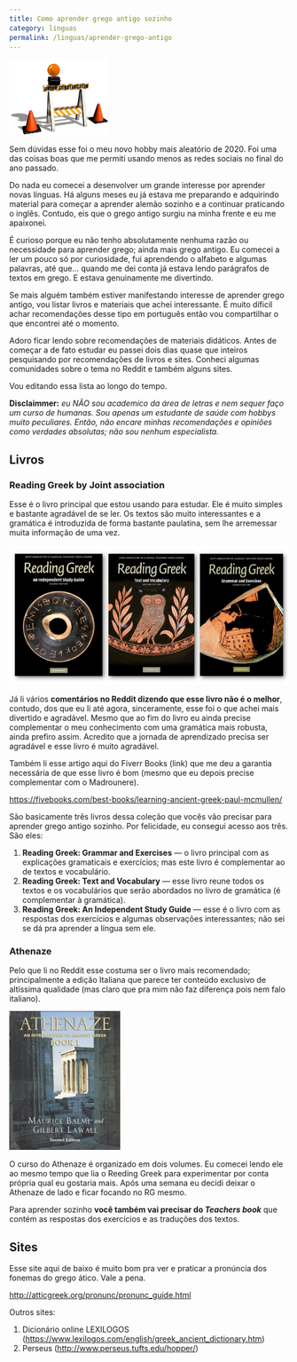 ```yaml
---
title: Como aprender grego antigo sozinho
category: linguas
permalink: /linguas/aprender-grego-antigo
---
```


![Pagina em construção](/assets/const2.gif)

Sem dúvidas esse foi o meu novo hobby mais aleatório de 2020. Foi uma das coisas boas que me permiti usando menos as redes sociais no final do ano passado.

Do nada eu comecei a desenvolver um grande interesse por aprender novas línguas. Há alguns meses eu já estava me preparando e adquirindo material para começar a aprender alemão sozinho e a continuar praticando o inglês. Contudo, eis que o grego antigo surgiu na minha frente e eu me apaixonei.

É curioso porque eu não tenho absolutamente nenhuma razão ou necessidade para aprender grego; ainda mais grego antigo. Eu comecei a ler um pouco só por curiosidade, fui aprendendo o alfabeto e algumas palavras, até que... quando me dei conta já estava lendo parágrafos de textos em grego. E estava genuinamente me divertindo. 

Se mais alguém também estiver manifestando interesse de aprender grego antigo, vou listar livros e materiais que achei interessante. É muito díficil achar recomendações desse tipo em português então vou compartilhar o que encontrei até o momento.

Adoro ficar lendo sobre recomendações de materiais didáticos. Antes de começar a de fato estudar eu passei dois dias quase que inteiros pesquisando por recomendações de livros e sites. Conheci algumas comunidades sobre o tema no Reddit e também alguns sites.

Vou editando essa lista ao longo do tempo.

**Disclaimmer:** *eu NÃO sou academico da área de letras e nem sequer faço um curso de humanas. Sou apenas um estudante de saúde com hobbys muito peculiares. Então, não encare minhas recomendações e opiniões como verdades absolutas; não sou nenhum especialista.*

## Livros

### **Reading Greek** by Joint association
   
Esse é o livro principal que estou usando para estudar. Ele é muito simples e bastante agradável de se ler. Os textos são muito interessantes e a gramática é introduzida de forma bastante paulatina, sem lhe arremessar muita informação de uma vez.

![Livros Reading Greek](/assets/flashcards/livrosd-rg.jpg)

Já li vários **comentários no Reddit dizendo que esse livro não é o melhor**, contudo, dos que eu li até agora, sinceramente, esse foi o que achei mais divertido e agradável. Mesmo que ao fim do livro eu ainda precise complementar o meu conhecimento com uma gramática mais robusta, ainda prefiro assim. Acredito que a jornada de aprendizado precisa ser agradável e esse livro é muito agradável.

Também li esse artigo aqui do Fiverr Books (link) que me deu a garantia necessária de que esse livro é bom (mesmo que eu depois precise complementar com o Madrounere).

<https://fivebooks.com/best-books/learning-ancient-greek-paul-mcmullen/>

São basicamente três livros dessa coleção que vocês vão precisar para aprender grego antigo sozinho. Por felicidade, eu consegui acesso aos três. São eles:

1. **Reading Greek: Grammar and Exercises** — o livro principal com as explicações gramaticais e exercícios; mas este livro é complementar ao de textos e vocabulário.
2. **Reading Greek: Text and Vocabulary** — esse livro reune todos os textos e os vocabulários que serão abordados no livro de gramática (é complementar à gramática).
3. **Reading Greek: An Independent Study Guide** — esse é o livro com as respostas dos exercícios e algumas observações interessantes; não sei se dá pra aprender a língua sem ele.

### Athenaze 

Pelo que li no Reddit esse costuma ser o livro mais recomendado; principalmente a edição Italiana que parece ter conteúdo exclusivo de altíssima qualidade (mas claro que pra mim não faz diferença pois nem falo italiano).

![Athenaze](/assets/linguas/athenaze.jpeg)

O curso do Athenaze é organizado em dois volumes. Eu comecei lendo ele ao mesmo tempo que lia o Reeding Greek para experimentar por conta própria qual eu gostaria mais. Após uma semana eu decidi deixar o Athenaze de lado e ficar focando no RG mesmo.

Para aprender sozinho **você também vai precisar do *Teachers book*** que contém as respostas dos exercícios e as traduções dos textos.

## Sites

Esse site aqui de baixo é muito bom pra ver e praticar a pronúncia dos fonemas do grego ático. Vale a pena.

<http://atticgreek.org/pronunc/pronunc_guide.html>

Outros sites:

1. Dicionário online LEXILOGOS (<https://www.lexilogos.com/english/greek_ancient_dictionary.htm>)
2. Perseus (<http://www.perseus.tufts.edu/hopper/>)